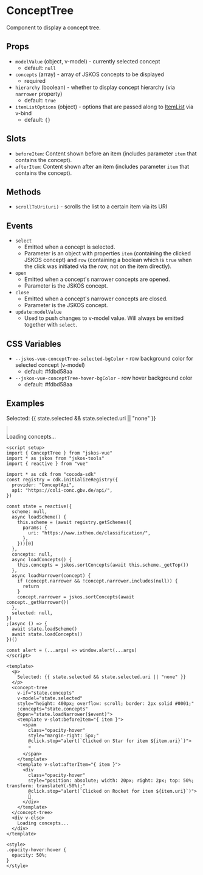 # ConceptTree
Component to display a concept tree.

## Props
- `modelValue` (object, v-model) - currently selected concept
  - default: `null`
- `concepts` (array) - array of JSKOS concepts to be displayed
  - required
- `hierarchy` (boolean) - whether to display concept hierarchy (via `narrower` property)
  - default: `true`
- `itemListOptions` (object) - options that are passed along to [ItemList](./ItemList) via v-bind
  - default: `{}`

## Slots
- `beforeItem`: Content shown before an item (includes parameter `item` that contains the concept).
- `afterItem`: Content shown after an item (includes parameter `item` that contains the concept).

## Methods
- `scrollToUri(uri)` - scrolls the list to a certain item via its URI

## Events
- `select`
  - Emitted when a concept is selected.
  - Parameter is an object with properties `item` (containing the clicked JSKOS concept) and `row` (containing a boolean which is `true` when the click was initiated via the row, not on the item directly).
- `open`
  - Emitted when a concept's narrower concepts are opened.
  - Parameter is the JSKOS concept.
- `close`
  - Emitted when a concept's narrower concepts are closed.
  - Parameter is the JSKOS concept.
- `update:modelValue`
  - Used to push changes to v-model value. Will always be emitted together with `select`.

## CSS Variables
- `--jskos-vue-conceptTree-selected-bgColor` - row background color for selected concept (v-model)
  - default: #fdbd58aa
- `--jskos-vue-conceptTree-hover-bgColor` - row hover background color
  - default: #fdbd58aa

## Examples

<script setup>
import ConceptTree from "../../src/components/ConceptTree.vue"
import * as jskos from "jskos-tools"
import { reactive } from "vue"

import * as cdk from "cocoda-sdk"
const registry = cdk.initializeRegistry({
  provider: "ConceptApi",
  api: "https://coli-conc.gbv.de/api/",
})

const state = reactive({
  scheme: null,
  async loadScheme() {
    this.scheme = (await registry.getSchemes({
      params: {
        uri: "https://www.ixtheo.de/classification/",
      },
    }))[0]
  },
  concepts: null,
  async loadConcepts() {
    this.concepts = jskos.sortConcepts(await this.scheme._getTop())
  },
  async loadNarrower(concept) {
    if (concept.narrower && !concept.narrower.includes(null)) {
      return
    }
    concept.narrower = jskos.sortConcepts(await concept._getNarrower())
  },
  selected: null,
})
;(async () => {
  await state.loadScheme()
  await state.loadConcepts()
})()

const alert = (...args) => window.alert(...args)
</script>

<p>
  Selected: {{ state.selected && state.selected.uri || "none" }}
</p>
<concept-tree
  v-if="state.concepts"
  v-model="state.selected"
  style="height: 400px; overflow: scroll; border: 2px solid #0001;"
  :concepts="state.concepts"
  @open="state.loadNarrower($event)">
  <template v-slot:beforeItem="{ item }">
    <span
      class="opacity-hover"
      style="margin-right: 5px;"
      @click.stop="alert(`Clicked on Star for item ${item.uri}`)">
      ⭐️
    </span>
  </template>
  <template v-slot:afterItem="{ item }">
    <div
      class="opacity-hover"
      style="position: absolute; width: 20px; right: 2px; top: 50%; transform: translateY(-50%);"
      @click.stop="alert(`Clicked on Rocket for item ${item.uri}`)">
      🚀
    </div>
  </template>
</concept-tree>
<div v-else>
  Loading concepts...
</div>

<style>
.opacity-hover:hover {
  opacity: 50%;
}
</style>

```vue
<script setup>
import { ConceptTree } from "jskos-vue"
import * as jskos from "jskos-tools"
import { reactive } from "vue"

import * as cdk from "cocoda-sdk"
const registry = cdk.initializeRegistry({
  provider: "ConceptApi",
  api: "https://coli-conc.gbv.de/api/",
})

const state = reactive({
  scheme: null,
  async loadScheme() {
    this.scheme = (await registry.getSchemes({
      params: {
        uri: "https://www.ixtheo.de/classification/",
      },
    }))[0]
  },
  concepts: null,
  async loadConcepts() {
    this.concepts = jskos.sortConcepts(await this.scheme._getTop())
  },
  async loadNarrower(concept) {
    if (concept.narrower && !concept.narrower.includes(null)) {
      return
    }
    concept.narrower = jskos.sortConcepts(await concept._getNarrower())
  },
  selected: null,
})
;(async () => {
  await state.loadScheme()
  await state.loadConcepts()
})()

const alert = (...args) => window.alert(...args)
</script>

<template>
  <p>
    Selected: {{ state.selected && state.selected.uri || "none" }}
  </p>
  <concept-tree
    v-if="state.concepts"
    v-model="state.selected"
    style="height: 400px; overflow: scroll; border: 2px solid #0001;"
    :concepts="state.concepts"
    @open="state.loadNarrower($event)">
    <template v-slot:beforeItem="{ item }">
      <span
        class="opacity-hover"
        style="margin-right: 5px;"
        @click.stop="alert(`Clicked on Star for item ${item.uri}`)">
        ⭐️
      </span>
    </template>
    <template v-slot:afterItem="{ item }">
      <div
        class="opacity-hover"
        style="position: absolute; width: 20px; right: 2px; top: 50%; transform: translateY(-50%);"
        @click.stop="alert(`Clicked on Rocket for item ${item.uri}`)">
        🚀
      </div>
    </template>
  </concept-tree>
  <div v-else>
    Loading concepts...
  </div>
</template>

<style>
.opacity-hover:hover {
  opacity: 50%;
}
</style>
```
